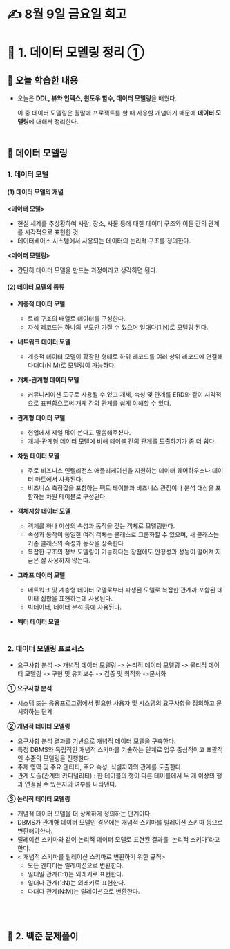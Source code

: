 # ✍️ 8월 9일 금요일 회고

# 💠 1. 데이터 모델링 정리 ①
## 📌 오늘 학습한 내용
- 오늘은 **DDL, 뷰와 인덱스, 윈도우 함수, 데이터 모델링**을 배웠다.

  이 중 데이터 모델링은 월말에 프로젝트를 할 때 사용할 개념이기 때문에 **데이터 모델링**에 대해서 정리한다.
<br><br/>

## 📌 데이터 모델링
### 1. 데이터 모델

#### (1) 데이터 모델의 개념

**<데이터 모델>**
- 현실 세계를 추상황하여 사람, 장소, 사물 등에 대한 데이터 구조와 이들 간의 관계를 시각적으로 표현한 것
- 데이터베이스 시스템에서 사용되는 데이터의 논리적 구조를 정의한다.
  
**<데이터 모델링>**
   - 간단히 데이터 모델을 만드는 과정이라고 생각하면 된다.
   
#### (2) 데이터 모델의 종류

- **계층적 데이터 모델**
    - 트리 구조의 배열로 데이터를 구성한다.
    - 자식 레코드는 하나의 부모만 가질 수 있으며 일대다(1:N)로 모델링 된다.
      
- **네트워크 데이터 모델**
    - 계층적 데이터 모델이 확장된 형태로 하위 레코드를 여러 상위 레코드에 연결해 다대다(N:M)로 모델링이 가능하다.
      
- **개체-관계형 데이터 모델**
    - 커뮤니케이션 도구로 사용될 수 있고 개체, 속성 및 관계를 ERD와 같이 시각적으로 표현함으로써 개체 간의 관계를 쉽게 이해할 수 있다.
      
- **관계형 데이터 모델**
    - 현업에서 제일 많이 쓴다고 말씀해주셨다.
    - 개체-관계형 데이터 모델에 비해 테이블 간의 관계를 도출하기가 좀 더 쉽다.
      
- **차원 데이터 모델**
    - 주로 비즈니스 인텔리전스 애플리케이션을 지원하는 데이터 웨어하우스나 데이터 마트에서 사용된다.
    - 비즈니스 측정값을 포함하는 팩트 테이블과 비즈니스 관점이나 분석 대상을 포함하는 차원 테이블로 구성된다.
      
- **객체지향 데이터 모델**
    - 객체를 하나 이상의 속성과 동작을 갖는 객체로 모델링한다.
    - 속성과 동작이 동일한 여러 객체는 클래스로 그룹화할 수 있으며, 새 클래스는 기존 클래스의 속성과 동작을 상속한다.
    - 복잡한 구조의 정보 모델링이 가능하다는 장점에도 안정성과 성능이 떨어져 지금은 잘 사용하지 않는다.
      
- **그래프 데이터 모델**
    - 네트워크 및 계층형 데이터 모델로부터 파생된 모델로 복잡한 관계까 포함된 데이터 집합을 표현하는데 사용된다.
    - 빅데이터, 데이터 분석 등에 사용된다.
      
- **벡터 데이터 모델**
 <br><br/>   
 
### 2. 데이터 모델링 프로세스
- 요구사항 분석 -> 개념적 데이터 모델링 -> 논리적 데이터 모델링 -> 물리적 데이터 모델링 -> 구현 및 유지보수 -> 검증 및 최적화 ->문서화
  
**① 요구사항 분석**
  - 시스템 또는 응용프로그램에서 필요한 사용자 및 시스템의 요구사항을 정의하고 문서화하는 단계
      
**② 개념적 데이터 모델링**
  - 요구사항 분석 결과를 기반으로 개념적 데이터 모델을 구축한다.
  - 특정 DBMS와 독립적인 개념적 스키마를 기술하는 단계로 업무 중심적이고 포괄적인 수준의 모델링을 진행한다.
  - 주제 영역 및 주요 엔티티, 주요 속성, 식별자와의 관계를 도출한다.
  - 관계 도출(관계의 카디널리티) : 한 테이블의 행이 다른 테이블에서 두 개 이상의 행과 연결될 수 있는지의 여부를 나타낸다.

**③ 논리적 데이터 모델링**
  - 개념적 데이터 모델을 더 상세하게 정의하는 단계이다.
  - DBMS가 관계형 데이터 모델인 경우에는 개념적 스키마를 릴레이션 스키마 등으로 변환해야한다.
  - 릴레이션 스키마와 같이 논리적 데이터 모델로 표현된 결과를 '논리적 스키마'라고 한다.
  - < 개념적 스키마를 릴레이션 스키마로 변환하기 위한 규칙>
      - 모든 엔티티는 릴레이션으로 변환한다.
      - 일대일 관계(1:1)는 외래키로 표현한다.
      - 일대다 관계(1:N)는 외래키로 표현한다.
      - 다대다 관계(N:M)는 릴레이션으로 변환한다.
  
<br><br/>


## 💠 2. 백준 문제풀이

